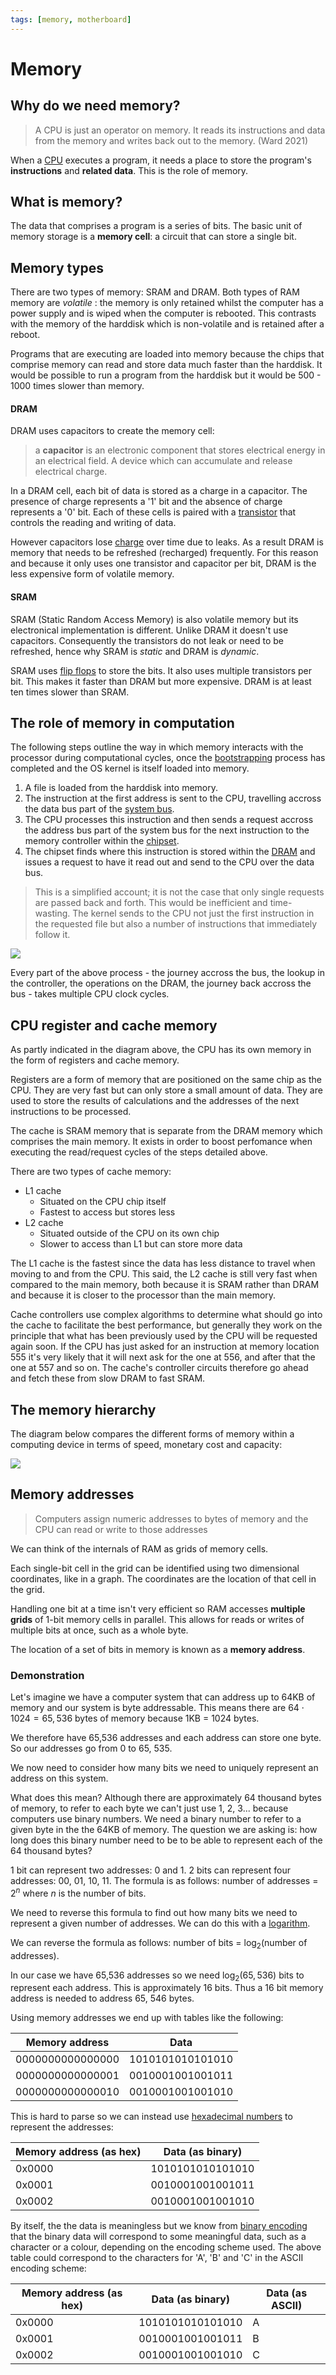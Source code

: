 ```yaml
---
tags: [memory, motherboard]
---
```


# Memory

## Why do we need memory?

> A CPU is just an operator on memory. It reads its instructions and data from
> the memory and writes back out to the memory. (Ward 2021)

When a [CPU](CPU_architecture.md) executes a program,
it needs a place to store the program's **instructions** and **related data**.
This is the role of memory.

## What is memory?

The data that comprises a program is a series of bits. The basic unit of memory
storage is a **memory cell**: a circuit that can store a single bit.

## Memory types

There are two types of memory: SRAM and DRAM. Both types of RAM memory are
_volatile_ : the memory is only retained whilst the computer has a power supply
and is wiped when the computer is rebooted. This contrasts with the memory of
the harddisk which is non-volatile and is retained after a reboot.

Programs that are executing are loaded into memory because the chips that
comprise memory can read and store data much faster than the harddisk. It would
be possible to run a program from the harddisk but it would be 500 - 1000 times
slower than memory.

#### DRAM

DRAM uses capacitors to create the memory cell:

> a **capacitor** is an electronic component that stores electrical energy in an
> electrical field. A device which can accumulate and release electrical charge.

In a DRAM cell, each bit of data is stored as a charge in a capacitor. The
presence of charge represents a '1' bit and the absence of charge represents a
'0' bit. Each of these cells is paired with a
[transistor](Transistors.md) that
controls the reading and writing of data.

However capacitors lose
[charge](Current.md) over time due
to leaks. As a result DRAM is memory that needs to be refreshed (recharged)
frequently. For this reason and because it only uses one transistor and
capacitor per bit, DRAM is the less expensive form of volatile memory.

#### SRAM

SRAM (Static Random Access Memory) is also volatile memory but its electronical
implementation is different. Unlike DRAM it doesn't use capacitors. Consequently
the transistors do not leak or need to be refreshed, hence why SRAM is _static_
and DRAM is _dynamic_.

SRAM uses [flip flops](Flip_flops.md)
to store the bits. It also uses multiple transistors per bit. This makes it
faster than DRAM but more expensive. DRAM is at least ten times slower than
SRAM.

## The role of memory in computation

The following steps outline the way in which memory interacts with the processor
during computational cycles, once the
[bootstrapping](Boot_process.md) process has completed and
the OS kernel is itself loaded into memory.

1. A file is loaded from the harddisk into memory.
2. The instruction at the first address is sent to the CPU, travelling accross
   the data bus part of the [system bus](Bus.md).
3. The CPU processes this instruction and then sends a request accross the
   address bus part of the system bus for the next instruction to the memory
   controller within the
   [chipset](Chipset_and_controllers.md).
4. The chipset finds where this instruction is stored within the
   [DRAM](Memory.md#dram) and issues a request to
   have it read out and send to the CPU over the data bus.

> This is a simplified account; it is not the case that only single requests are
> passed back and forth. This would be inefficient and time-wasting. The kernel
> sends to the CPU not just the first instruction in the requested file but also
> a number of instructions that immediately follow it.

![](/img/memory-flow.svg)

Every part of the above process - the journey accross the bus, the lookup in the
controller, the operations on the DRAM, the journey back accross the bus - takes
multiple CPU clock cycles.

## CPU register and cache memory

As partly indicated in the diagram above, the CPU has its own memory in the form
of registers and cache memory.

Registers are a form of memory that are positioned on the same chip as the CPU.
They are very fast but can only store a small amount of data. They are used to
store the results of calculations and the addresses of the next instructions to
be processed.

The cache is SRAM memory that is separate from the DRAM memory which comprises
the main memory. It exists in order to boost perfomance when executing the
read/request cycles of the steps detailed above.

There are two types of cache memory:

- L1 cache
  - Situated on the CPU chip itself
  - Fastest to access but stores less
- L2 cache
  - Situated outside of the CPU on its own chip
  - Slower to access than L1 but can store more data

The L1 cache is the fastest since the data has less distance to travel when
moving to and from the CPU. This said, the L2 cache is still very fast when
compared to the main memory, both because it is SRAM rather than DRAM and
because it is closer to the processor than the main memory.

Cache controllers use complex algorithms to determine what should go into the
cache to facilitate the best performance, but generally they work on the
principle that what has been previously used by the CPU will be requested again
soon. If the CPU has just asked for an instruction at memory location 555 it's
very likely that it will next ask for the one at 556, and after that the one at
557 and so on. The cache's controller circuits therefore go ahead and fetch
these from slow DRAM to fast SRAM.

## The memory hierarchy

The diagram below compares the different forms of memory within a computing
device in terms of speed, monetary cost and capacity:

![](/img/Memory-Hierarchy.jpg)

## Memory addresses

> Computers assign numeric addresses to bytes of memory and the CPU can read or
> write to those addresses

We can think of the internals of RAM as grids of memory cells.

Each single-bit cell in the grid can be identified using two dimensional
coordinates, like in a graph. The coordinates are the location of that cell in
the grid.

Handling one bit at a time isn't very efficient so RAM accesses **multiple
grids** of 1-bit memory cells in parallel. This allows for reads or writes of
multiple bits at once, such as a whole byte.

The location of a set of bits in memory is known as a **memory address**.

### Demonstration

Let's imagine we have a computer system that can address up to 64KB of memory
and our system is byte addressable. This means there are
$64 \cdot 1024 = 65,536$ bytes of memory because 1KB = 1024 bytes.

We therefore have 65,536 addresses and each address can store one byte. So our
addresses go from 0 to 65, 535.

We now need to consider how many bits we need to uniquely represent an address
on this system.

What does this mean? Although there are approximately 64 thousand bytes of
memory, to refer to each byte we can't just use 1, 2, 3... because computers use
binary numbers. We need a binary number to refer to a given byte in the the 64KB
of memory. The question we are asking is: how long does this binary number need
to be to be able to represent each of the 64 thousand bytes?

1 bit can represent two addresses: 0 and 1. 2 bits can represent four addresses:
00, 01, 10, 11. The formula is as follows: number of addresses = $2^n$ where $n$
is the number of bits.

We need to reverse this formula to find out how many bits we need to represent a
given number of addresses. We can do this with a
[logarithm](Logarithms.md).

We can reverse the formula as follows: number of bits = $\log_2$(number of
addresses).

In our case we have 65,536 addresses so we need $\log_2(65,536)$ bits to
represent each address. This is approximately 16 bits. Thus a 16 bit memory
address is needed to address 65, 546 bytes.

Using memory addresses we end up with tables like the following:

| Memory address   | Data             |
| ---------------- | ---------------- |
| 0000000000000000 | 1010101010101010 |
| 0000000000000001 | 0010001001001011 |
| 0000000000000010 | 0010001001001010 |

This is hard to parse so we can instead use
[hexadecimal numbers](Hexadecimal_number_system.md)
to represent the addresses:

| Memory address (as hex) | Data (as binary) |
| ----------------------- | ---------------- |
| 0x0000                  | 1010101010101010 |
| 0x0001                  | 0010001001001011 |
| 0x0002                  | 0010001001001010 |

By itself, the the data is meaningless but we know from
[binary encoding](Binary_encoding.md) that the
binary data will correspond to some meaningful data, such as a character or a
colour, depending on the encoding scheme used. The above table could correspond
to the characters for 'A', 'B' and 'C' in the ASCII encoding scheme:

| Memory address (as hex) | Data (as binary) | Data (as ASCII) |
| ----------------------- | ---------------- | --------------- |
| 0x0000                  | 1010101010101010 | A               |
| 0x0001                  | 0010001001001011 | B               |
| 0x0002                  | 0010001001001010 | C               |
